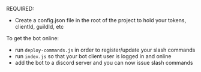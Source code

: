 REQUIRED:
- Create a config.json file in the root of the project to hold your tokens, clientId, guildId, etc


To get the bot online:
- run `deploy-commands.js` in order to register/update your slash commands
- run `index.js` so that your bot client user is logged in and online
- add the bot to a discord server and you can now issue slash commands
